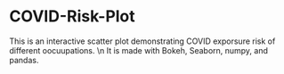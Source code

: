 # COVID-Risk-Plot
This is an interactive scatter plot demonstrating COVID exporsure risk of different oocuupations. \n
It is made with Bokeh, Seaborn, numpy, and pandas. 
